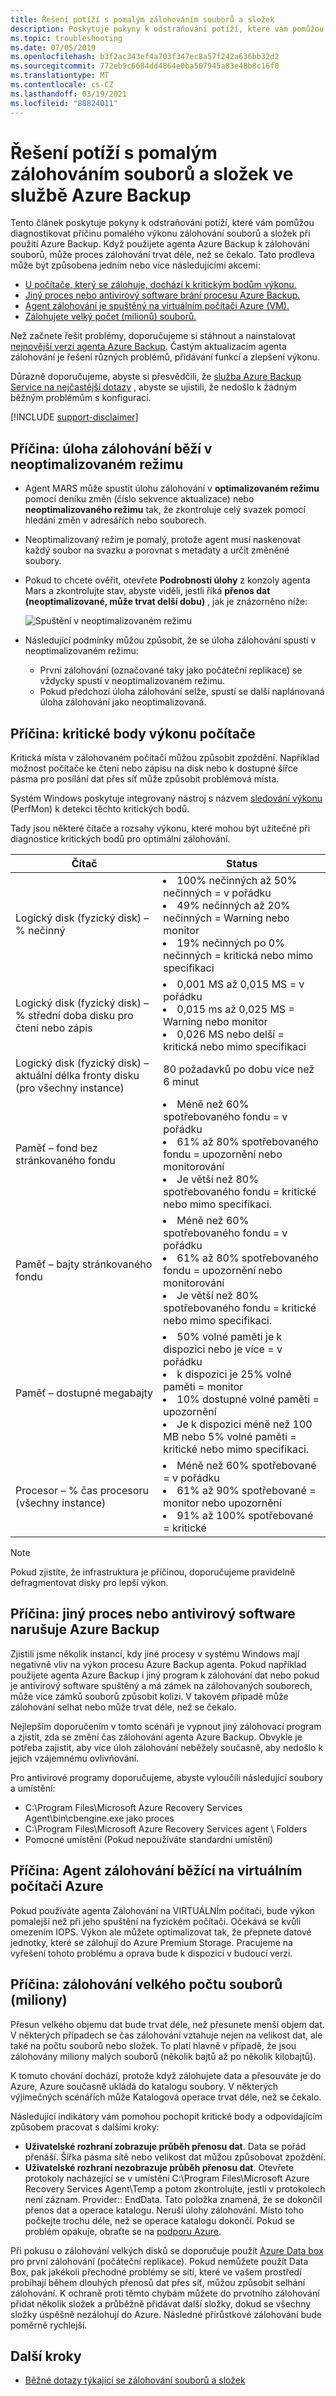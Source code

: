 ```yaml
---
title: Řešení potíží s pomalým zálohováním souborů a složek
description: Poskytuje pokyny k odstraňování potíží, které vám pomůžou diagnostikovat příčinu potíží s výkonem Azure Backup.
ms.topic: troubleshooting
ms.date: 07/05/2019
ms.openlocfilehash: b3f2ac343ef4a703f347ec8a57f242a636bb32d2
ms.sourcegitcommit: 772eb9c6684dd4864e0ba507945a83e48b8c16f0
ms.translationtype: MT
ms.contentlocale: cs-CZ
ms.lasthandoff: 03/19/2021
ms.locfileid: "88824011"
---
```

# <a name="troubleshoot-slow-backup-of-files-and-folders-in-azure-backup"></a>Řešení potíží s pomalým zálohováním souborů a složek ve službě Azure Backup

Tento článek poskytuje pokyny k odstraňování potíží, které vám pomůžou diagnostikovat příčinu pomalého výkonu zálohování souborů a složek při použití Azure Backup. Když použijete agenta Azure Backup k zálohování souborů, může proces zálohování trvat déle, než se čekalo. Tato prodleva může být způsobena jedním nebo více následujícími akcemi:

* [U počítače, který se zálohuje, dochází k kritickým bodům výkonu.](#cause1)
* [Jiný proces nebo antivirový software brání procesu Azure Backup.](#cause2)
* [Agent zálohování je spuštěný na virtuálním počítači Azure (VM).](#cause3)  
* [Zálohujete velký počet (milionů) souborů.](#cause4)

Než začnete řešit problémy, doporučujeme si stáhnout a nainstalovat [nejnovější verzi agenta Azure Backup](https://aka.ms/azurebackup_agent). Častým aktualizacím agenta zálohování je řešení různých problémů, přidávání funkcí a zlepšení výkonu.

Důrazně doporučujeme, abyste si přesvědčili, že [služba Azure Backup Service na nejčastější dotazy](backup-azure-backup-faq.md) , abyste se ujistili, že nedošlo k žádným běžným problémům s konfigurací.

[!INCLUDE [support-disclaimer](../../includes/support-disclaimer.md)]

## <a name="cause-backup-job-running-in-unoptimized-mode"></a>Příčina: úloha zálohování běží v neoptimalizovaném režimu

* Agent MARS může spustit úlohu zálohování v **optimalizovaném režimu** pomocí deníku změn (číslo sekvence aktualizace) nebo **neoptimalizovaného režimu** tak, že zkontroluje celý svazek pomocí hledání změn v adresářích nebo souborech.
* Neoptimalizovaný režim je pomalý, protože agent musí naskenovat každý soubor na svazku a porovnat s metadaty a určit změněné soubory.
* Pokud to chcete ověřit, otevřete **Podrobnosti úlohy** z konzoly agenta Mars a zkontrolujte stav, abyste viděli, jestli říká **přenos dat (neoptimalizované, může trvat delší dobu)** , jak je znázorněno níže:

    ![Spuštění v neoptimalizovaném režimu](./media/backup-azure-troubleshoot-slow-backup-performance-issue/unoptimized-mode.png)

* Následující podmínky můžou způsobit, že se úloha zálohování spustí v neoptimalizovaném režimu:
  * První zálohování (označované taky jako počáteční replikace) se vždycky spustí v neoptimalizovaném režimu.
  * Pokud předchozí úloha zálohování selže, spustí se další naplánovaná úloha zálohování jako neoptimalizovaná.

<a id="cause1"></a>

## <a name="cause-performance-bottlenecks-on-the-computer"></a>Příčina: kritické body výkonu počítače

Kritická místa v zálohovaném počítači můžou způsobit zpoždění. Například možnost počítače ke čtení nebo zápisu na disk nebo k dostupné šířce pásma pro posílání dat přes síť může způsobit problémová místa.

Systém Windows poskytuje integrovaný nástroj s názvem [sledování výkonu](https://techcommunity.microsoft.com/t5/ask-the-performance-team/windows-performance-monitor-overview/ba-p/375481) (PerfMon) k detekci těchto kritických bodů.

Tady jsou některé čítače a rozsahy výkonu, které mohou být užitečné při diagnostice kritických bodů pro optimální zálohování.

| Čítač | Status |
| --- | --- |
| Logický disk (fyzický disk) –% nečinný |<li> 100% nečinných až 50% nečinných = v pořádku</br><li> 49% nečinných až 20% nečinných = Warning nebo monitor</br><li> 19% nečinných po 0% nečinných = kritická nebo mimo specifikaci |
| Logický disk (fyzický disk) –% střední doba disku pro čtení nebo zápis |<li> 0,001 MS až 0,015 MS = v pořádku</br><li> 0,015 ms až 0,025 MS = Warning nebo monitor</br><li> 0,026 MS nebo delší = kritická nebo mimo specifikaci |
| Logický disk (fyzický disk) – aktuální délka fronty disku (pro všechny instance) |80 požadavků po dobu více než 6 minut |
| Paměť – fond bez stránkovaného fondu |<li> Méně než 60% spotřebovaného fondu = v pořádku<br><li> 61% až 80% spotřebovaného fondu = upozornění nebo monitorování</br><li> Je větší než 80% spotřebovaného fondu = kritické nebo mimo specifikaci. |
| Paměť – bajty stránkovaného fondu |<li> Méně než 60% spotřebovaného fondu = v pořádku</br><li> 61% až 80% spotřebovaného fondu = upozornění nebo monitorování</br><li> Je větší než 80% spotřebovaného fondu = kritické nebo mimo specifikaci. |
| Paměť – dostupné megabajty |<li> 50% volné paměti je k dispozici nebo je více = v pořádku</br><li> k dispozici je 25% volné paměti = monitor</br><li>10% dostupné volné paměti = upozornění</br><li> Je k dispozici méně než 100 MB nebo 5% volné paměti = kritické nebo mimo specifikaci. |
| Procesor – \% čas procesoru (všechny instance) |<li> Méně než 60% spotřebované = v pořádku</br><li> 61% až 90% spotřebované = monitor nebo upozornění</br><li> 91% až 100% spotřebované = kritické |

> [!NOTE]
> Pokud zjistíte, že infrastruktura je příčinou, doporučujeme pravidelně defragmentovat disky pro lepší výkon.
>
>

<a id="cause2"></a>

## <a name="cause-another-process-or-antivirus-software-interfering-with-azure-backup"></a>Příčina: jiný proces nebo antivirový software narušuje Azure Backup

Zjistili jsme několik instancí, kdy jiné procesy v systému Windows mají negativně vliv na výkon procesu Azure Backup agenta. Pokud například použijete agenta Azure Backup i jiný program k zálohování dat nebo pokud je antivirový software spuštěný a má zámek na zálohovaných souborech, může více zámků souborů způsobit kolizi. V takovém případě může zálohování selhat nebo může trvat déle, než se čekalo.

Nejlepším doporučením v tomto scénáři je vypnout jiný zálohovací program a zjistit, zda se změní čas zálohování agenta Azure Backup. Obvykle je potřeba zajistit, aby více úloh zálohování neběžely současně, aby nedošlo k jejich vzájemnému ovlivňování.

Pro antivirové programy doporučujeme, abyste vyloučili následující soubory a umístění:

* C:\Program Files\Microsoft Azure Recovery Services Agent\bin\cbengine.exe jako proces
* C:\Program Files\Microsoft Azure Recovery Services agent \ Folders
* Pomocné umístění (Pokud nepoužíváte standardní umístění)

<a id="cause3"></a>

## <a name="cause-backup-agent-running-on-an-azure-virtual-machine"></a>Příčina: Agent zálohování běžící na virtuálním počítači Azure

Pokud používáte agenta Zálohování na VIRTUÁLNÍm počítači, bude výkon pomalejší než při jeho spuštění na fyzickém počítači. Očekává se kvůli omezením IOPS.  Výkon ale můžete optimalizovat tak, že přepnete datové jednotky, které se zálohují do Azure Premium Storage. Pracujeme na vyřešení tohoto problému a oprava bude k dispozici v budoucí verzi.

<a id="cause4"></a>

## <a name="cause-backing-up-a-large-number-millions-of-files"></a>Příčina: zálohování velkého počtu souborů (miliony)

Přesun velkého objemu dat bude trvat déle, než přesunete menší objem dat. V některých případech se čas zálohování vztahuje nejen na velikost dat, ale také na počtu souborů nebo složek. To platí hlavně v případě, že jsou zálohovány miliony malých souborů (několik bajtů až po několik kilobajtů).

K tomuto chování dochází, protože když zálohujete data a přesouváte je do Azure, Azure současně ukládá do katalogu soubory. V některých výjimečných scénářích může Katalogová operace trvat déle, než se čekalo.

Následující indikátory vám pomohou pochopit kritické body a odpovídajícím způsobem pracovat s dalšími kroky:

* **Uživatelské rozhraní zobrazuje průběh přenosu dat**. Data se pořád přenáší. Šířka pásma sítě nebo velikost dat můžou způsobovat zpoždění.
* **Uživatelské rozhraní nezobrazuje průběh přenosu dat**. Otevřete protokoly nacházející se v umístění C:\Program Files\Microsoft Azure Recovery Services Agent\Temp a potom zkontrolujte, jestli v protokolech není záznam. Provider:: EndData. Tato položka znamená, že se dokončil přenos dat a operace katalogu. Neruší úlohy zálohování. Místo toho počkejte trochu déle, než se operace katalogu dokončí. Pokud se problém opakuje, obraťte se na [podporu Azure](https://portal.azure.com/#create/Microsoft.Support).

Při pokusu o zálohování velkých disků se doporučuje použít [Azure Data box](./offline-backup-azure-data-box.md) pro první zálohování (počáteční replikace).  Pokud nemůžete použít Data Box, pak jakékoli přechodné problémy se sítí, které ve vašem prostředí probíhají během dlouhých přenosů dat přes síť, můžou způsobit selhání zálohování.  K ochraně proti těmto chybám můžete do prvotního zálohování přidat několik složek a průběžně přidávat další složky, dokud se všechny složky úspěšně nezálohují do Azure.  Následné přírůstkové zálohování bude poměrně rychlejší.

## <a name="next-steps"></a>Další kroky

* [Běžné dotazy týkající se zálohování souborů a složek](backup-azure-file-folder-backup-faq.md)
